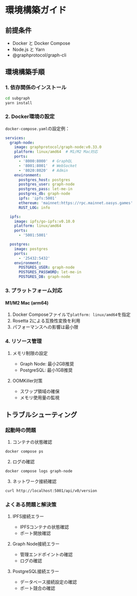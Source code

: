 # 環境構築ガイド

## 前提条件

- Docker と Docker Compose
- Node.js と Yarn
- @graphprotocol/graph-cli

## 環境構築手順

### 1. 依存関係のインストール

```bash
cd subgraph
yarn install
```

### 2. Docker環境の設定

`docker-compose.yaml`の設定例：

```yaml
services:
  graph-node:
    image: graphprotocol/graph-node:v0.33.0
    platform: linux/amd64  # M1/M2 Mac対応
    ports:
      - '8000:8000'  # GraphQL
      - '8001:8001'  # WebSocket
      - '8020:8020'  # Admin
    environment:
      postgres_host: postgres
      postgres_user: graph-node
      postgres_pass: let-me-in
      postgres_db: graph-node
      ipfs: 'ipfs:5001'
      ethereum: 'mainnet:https://rpc.mainnet.oasys.games'
      RUST_LOG: info

  ipfs:
    image: ipfs/go-ipfs:v0.10.0
    platform: linux/amd64
    ports:
      - '5001:5001'

  postgres:
    image: postgres
    ports:
      - '25432:5432'
    environment:
      POSTGRES_USER: graph-node
      POSTGRES_PASSWORD: let-me-in
      POSTGRES_DB: graph-node
```

### 3. プラットフォーム対応

#### M1/M2 Mac (arm64)
1. Docker Composeファイルで`platform: linux/amd64`を指定
2. Rosetta 2による互換性変換を利用
3. パフォーマンスへの影響は最小限

### 4. リソース管理

1. メモリ制限の設定
   - Graph Node: 最小2GB推奨
   - PostgreSQL: 最小1GB推奨

2. OOMKiller対策
   - スワップ領域の確保
   - メモリ使用量の監視

## トラブルシューティング

### 起動時の問題

1. コンテナの状態確認
```bash
docker compose ps
```

2. ログの確認
```bash
docker compose logs graph-node
```

3. ネットワーク接続確認
```bash
curl http://localhost:5001/api/v0/version
```

### よくある問題と解決策

1. IPFS接続エラー
   - IPFSコンテナの状態確認
   - ポート開放確認

2. Graph Node接続エラー
   - 管理エンドポイントの確認
   - ログの確認

3. PostgreSQL接続エラー
   - データベース接続設定の確認
   - ポート競合の確認